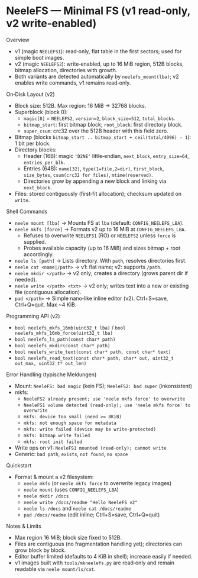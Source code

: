 # NeeleFS — Minimal FS (v1 read‑only, v2 write‑enabled)

Overview
- v1 (magic `NEELEFS1`): read‑only, flat table in the first sectors; used for simple boot images.
- v2 (magic `NEELEFS2`): write‑enabled, up to 16 MiB region, 512B blocks, bitmap allocation, directories with growth.
- Both variants are detected automatically by `neelefs_mount(lba)`; v2 enables write commands, v1 remains read‑only.

On‑Disk Layout (v2)
- Block size: 512B. Max region: 16 MiB → 32768 blocks.
- Superblock (block 0):
  - `magic[8]` = `NEELEFS2`, `version=2`, `block_size=512`, `total_blocks`.
  - `bitmap_start`: first bitmap block; `root_block`: first directory block.
  - `super_csum`: crc32 over the 512B header with this field zero.
- Bitmap (blocks `bitmap_start .. bitmap_start + ceil(total/4096) - 1`): 1 bit per block.
- Directory blocks:
  - Header (16B): magic `'D2NE'` little‑endian, `next_block`, `entry_size=64`, `entries_per_blk`.
  - Entries (64B): `name[32]`, `type(1=file,2=dir)`, `first_block`, `size_bytes`, `csum(crc32 for files)`, `mtime(reserved)`.
  - Directories grow by appending a new block and linking via `next_block`.
- Files: stored contiguously (first‑fit allocation); checksum updated on `write`.

Shell Commands
- `neele mount [lba]`        → Mounts FS at `lba` (default: `CONFIG_NEELEFS_LBA`).
- `neele mkfs [force]`        → Formats v2 up to 16 MiB at `CONFIG_NEELEFS_LBA`.
  - Refuses to overwrite `NEELEFS1` (RO) or `NEELEFS2` unless `force` is supplied.
  - Probes available capacity (up to 16 MiB) and sizes bitmap + root accordingly.
- `neele ls [path]`           → Lists directory. With `path`, resolves directories first.
- `neele cat <name|/path>`    → v1: flat name; v2: supports `/path`.
- `neele mkdir </path>`       → v2 only; creates a directory (grows parent dir if needed).
- `neele write </path> <txt>` → v2 only; writes text into a new or existing file (contiguous allocation).
- `pad </path>`               → Simple nano‑like inline editor (v2). Ctrl+S=save, Ctrl+Q=quit. Max ~4 KiB.

Programming API (v2)
- `bool neelefs_mkfs_16mb(uint32_t lba)` / `bool neelefs_mkfs_16mb_force(uint32_t lba)`
- `bool neelefs_ls_path(const char* path)`
- `bool neelefs_mkdir(const char* path)`
- `bool neelefs_write_text(const char* path, const char* text)`
- `bool neelefs_read_text(const char* path, char* out, uint32_t out_max, uint32_t* out_len)`

Error Handling (typische Meldungen)
- Mount: `NeeleFS: bad magic` (kein FS); `NeeleFS2: bad super` (inkonsistent)
- mkfs:
  - `NeeleFS2 already present; use 'neele mkfs force' to overwrite`
  - `NeeleFS1 volume detected (read-only); use 'neele mkfs force' to overwrite`
  - `mkfs: device too small (need >= 8KiB)`
  - `mkfs: not enough space for metadata`
  - `mkfs: write failed (device may be write-protected)`
  - `mkfs: bitmap write failed`
  - `mkfs: root init failed`
- Write ops on v1: `NeeleFS1 mounted (read-only); cannot write`
- Generic: `bad path`, `exists`, `not found`, `no space`

Quickstart
- Format & mount a v2 filesystem:
  - `neele mkfs`            (or `neele mkfs force` to overwrite legacy images)
  - `neele mount`           (uses `CONFIG_NEELEFS_LBA`)
  - `neele mkdir /docs`
  - `neele write /docs/readme "Hello NeeleFS v2"`
  - `neele ls /docs` and `neele cat /docs/readme`
  - `pad /docs/readme`      (edit inline; Ctrl+S=save, Ctrl+Q=quit)

Notes & Limits
- Max region 16 MiB; block size fixed to 512B.
- Files are contiguous (no fragmentation handling yet); directories can grow block by block.
- Editor buffer limited (defaults to 4 KiB in shell); increase easily if needed.
- v1 images built with `tools/mkneelefs.py` are read‑only and remain readable via `neele mount/ls/cat`.

